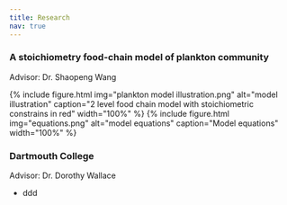 ```yaml
---
title: Research
nav: true
---
```


### A stoichiometry food-chain model of plankton community
Advisor: Dr. Shaopeng Wang


{% include figure.html img="plankton model illustration.png" alt="model illustration" caption="2 level food chain model with stoichiometric constrains in red" width="100%" %}
{% include figure.html img="equations.png" alt="model equations" caption="Model equations" width="100%" %}


### Dartmouth College <br/>
Advisor: Dr. Dorothy Wallace

- ddd


